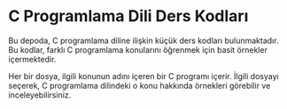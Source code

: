# C Programlama Dili Ders Kodları

Bu depoda, C programlama diline ilişkin küçük ders kodları bulunmaktadır. Bu kodlar, farklı C programlama konularını öğrenmek için basit örnekler içermektedir.

Her bir dosya, ilgili konunun adını içeren bir C programı içerir. İlgili dosyayı seçerek, C programlama dilindeki o konu hakkında örnekleri görebilir ve inceleyebilirsiniz.
